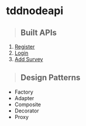 # tddnodeapi
>
> ## Built APIs

1. [Register](./requirements/signup.md)
2. [Login](./requirements/login.md)
3. [Add Survey](./requirements/add-survey.md)

> ## Design Patterns

* Factory
* Adapter
* Composite
* Decorator
* Proxy
